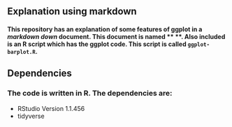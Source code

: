 ## Explanation using markdown

#### This repository has an explanation of some features of ggplot in a _markdown down_ document.  This document is named ** **.  Also included is an R script which has the ggplot code. This script is called `ggplot-barplot.R`.

## Dependencies

### The code is written in R. The dependencies are:

* RStudio Version 1.1.456 
* tidyverse
